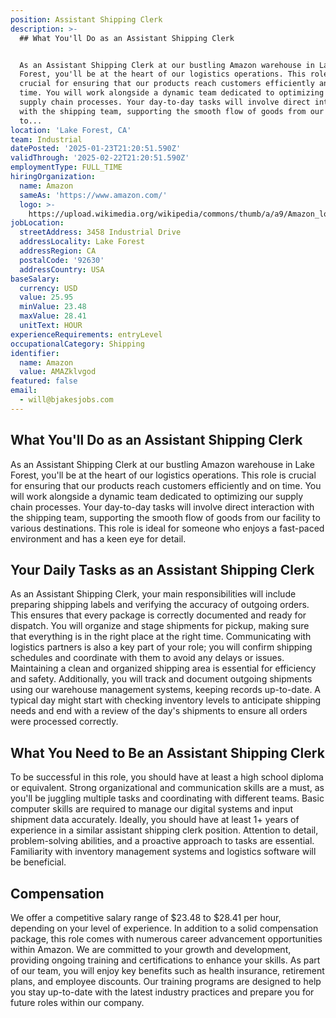 ```yaml
---
position: Assistant Shipping Clerk
description: >-
  ## What You'll Do as an Assistant Shipping Clerk


  As an Assistant Shipping Clerk at our bustling Amazon warehouse in Lake
  Forest, you'll be at the heart of our logistics operations. This role is
  crucial for ensuring that our products reach customers efficiently and on
  time. You will work alongside a dynamic team dedicated to optimizing our
  supply chain processes. Your day-to-day tasks will involve direct interaction
  with the shipping team, supporting the smooth flow of goods from our facility
  to...
location: 'Lake Forest, CA'
team: Industrial
datePosted: '2025-01-23T21:20:51.590Z'
validThrough: '2025-02-22T21:20:51.590Z'
employmentType: FULL_TIME
hiringOrganization:
  name: Amazon
  sameAs: 'https://www.amazon.com/'
  logo: >-
    https://upload.wikimedia.org/wikipedia/commons/thumb/a/a9/Amazon_logo.svg/2560px-Amazon_logo.svg.png
jobLocation:
  streetAddress: 3458 Industrial Drive
  addressLocality: Lake Forest
  addressRegion: CA
  postalCode: '92630'
  addressCountry: USA
baseSalary:
  currency: USD
  value: 25.95
  minValue: 23.48
  maxValue: 28.41
  unitText: HOUR
experienceRequirements: entryLevel
occupationalCategory: Shipping
identifier:
  name: Amazon
  value: AMAZklvgod
featured: false
email:
  - will@bjakesjobs.com
---
```




## What You'll Do as an Assistant Shipping Clerk

As an Assistant Shipping Clerk at our bustling Amazon warehouse in Lake Forest, you'll be at the heart of our logistics operations. This role is crucial for ensuring that our products reach customers efficiently and on time. You will work alongside a dynamic team dedicated to optimizing our supply chain processes. Your day-to-day tasks will involve direct interaction with the shipping team, supporting the smooth flow of goods from our facility to various destinations. This role is ideal for someone who enjoys a fast-paced environment and has a keen eye for detail.

## Your Daily Tasks as an Assistant Shipping Clerk

As an Assistant Shipping Clerk, your main responsibilities will include preparing shipping labels and verifying the accuracy of outgoing orders. This ensures that every package is correctly documented and ready for dispatch. You will organize and stage shipments for pickup, making sure that everything is in the right place at the right time. Communicating with logistics partners is also a key part of your role; you will confirm shipping schedules and coordinate with them to avoid any delays or issues. Maintaining a clean and organized shipping area is essential for efficiency and safety. Additionally, you will track and document outgoing shipments using our warehouse management systems, keeping records up-to-date. A typical day might start with checking inventory levels to anticipate shipping needs and end with a review of the day's shipments to ensure all orders were processed correctly.

## What You Need to Be an Assistant Shipping Clerk

To be successful in this role, you should have at least a high school diploma or equivalent. Strong organizational and communication skills are a must, as you'll be juggling multiple tasks and coordinating with different teams. Basic computer skills are required to manage our digital systems and input shipment data accurately. Ideally, you should have at least 1+ years of experience in a similar assistant shipping clerk position. Attention to detail, problem-solving abilities, and a proactive approach to tasks are essential. Familiarity with inventory management systems and logistics software will be beneficial.

## Compensation

We offer a competitive salary range of $23.48 to $28.41 per hour, depending on your level of experience. In addition to a solid compensation package, this role comes with numerous career advancement opportunities within Amazon. We are committed to your growth and development, providing ongoing training and certifications to enhance your skills. As part of our team, you will enjoy key benefits such as health insurance, retirement plans, and employee discounts. Our training programs are designed to help you stay up-to-date with the latest industry practices and prepare you for future roles within our company.